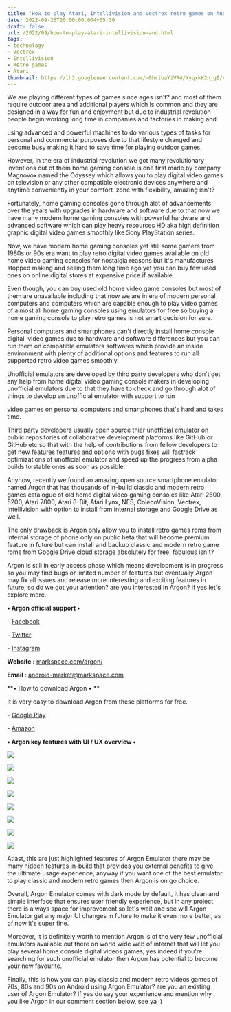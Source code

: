 ```yaml
---
title: 'How to play Atari, Intellivision and Vectrex retro games on Android.'
date: 2022-09-25T20:00:00.004+05:30
draft: false
url: /2022/09/how-to-play-atari-intellivision-and.html
tags: 
- technology
- Vectrex
- Intellivision
- Retro games
- Atari
thumbnail: https://lh3.googleusercontent.com/-0hribaYiVR4/YyqxkK2n_gI/AAAAAAAAN8c/oggLg8lSE5YIzhyRcbVFnFv-r2Q7Iq0LgCNcBGAsYHQ/s1600/1663742348828926-0.png
---
```


  

We are playing different types of games since ages isn't? and most of them require outdoor area and additional players which is common and they are designed in a way for fun and enjoyment but due to industrial revolution people begin working long time in companies and factories in making and 

using advanced and powerful machines to do various types of tasks for personal and commercial purposes due to that lifestyle changed and become busy making it hard to save time for playing outdoor games.

  

However, In the era of industrial revolution we got many revolutionary inventions out of them home gaming console is one first made by company Magnovox named the Odyssey which allows you to play digital video games on television or any other compatible electronic devices anywhere and anytime conveniently in your comfort  zone with flexibility, amazing isn't?

  

Fortunately, home gaming consoles gone through alot of advancements over the years with upgrades in hardware and software due to that now we have many modern home gaming consoles with powerful hardware and advanced software which can play heavy resources HD aka high definition graphic digital video games smoothly like Sony PlayStation series.

  

Now, we have modern home gaming consoles yet still some gamers from 1980s or 90s era want to play retro digital video games available on old home video gaming consoles for nostalgia reasons but it's manufactures stopped making and selling them long time ago yet you can buy few used ones on online digital stores at expensive price if available.

  

Even though, you can buy used old home video game consoles but most of them are unavailable including that now we are in era of modern personal computers and computers which are capable enough to play video games of almost all home gaming consoles using emulators for free so buying a home gaming console to play retro games is not smart decision for sure.

  

Personal computers and smartphones can't directly install home console digital  video games due to hardware and software differences but you can run them on compatible emulators softwares which provide an inside environment with plenty of additional options and features to run all supported retro video games smoothly.

  

Unofficial emulators are developed by third party developers who don't get any help from home digital video gaming console makers in developing unofficial emulators due to that they have to check and go through alot of things to develop an unofficial emulator with support to run

video games on personal computers and smartphones that's hard and takes time.  

  

Third party developers usually open source thier unofficial emulator on public repositories of collaborative development platforms like GitHub or GitHub etc so that with the help of contributions from fellow developers to get new features features and options with bugs fixes will fastrack optimizations of unofficial emulator and speed up the progress from alpha builds to stable ones as soon as possible.

  

Anyhow, recently we found an amazing open source smartphone emulator named Argon that has thousands of in-build classic and modern retro games catalogue of old home digital video gaming consoles like Atari 2600, 5200, Atari 7800, Atari 8-Bit, Atari Lynx, NES, ColecoVision, Vectrex, Intellivision with option to install from internal storage and Google Drive as well. 

  

The only drawback is Argon only allow you to install retro games roms from internal storage of phone only on public beta that will become premium feature in future but can install and backup classic and modern retro game roms from Google Drive cloud storage absolutely for free, fabulous isn't?  

  

Argon is still in early access phase which means development is in progress so you may find bugs or limited number of features but eventually Argon may fix all issues and release more interesting and exciting features in future, so do we got your attention? are you interested in Argon? if yes let's explore more.

  

**• Argon official support •**

\- [Facebook](https://www.facebook.com/markspaceinc/)

\- [Twitter](https://twitter.com/markspaceinc)

\- [Instagram](https://www.instagram.com/markspaceinc/)

  

**Website :** [markspace.com/argon/](http://markspace.com/argon/)

**Email :** [android-market@markspace.com](mailto:android-market@markspace.com)

**• How to download Argon • **

It is very easy to download Argon from these platforms for free.

  

\- [Google Play](https://play.google.com/store/apps/details?id=com.markspace.retro&hl=en_US&gl=US)

\- [Amazon](http://www.amazon.com/gp/mas/dl/android?p=com.markspace.retro&ref=mas_pm_Argon_(Early_Access))

**• Argon key features with UI / UX overview •**

  

 ![](https://lh3.googleusercontent.com/-a5mk1GW-ByU/YyqxjHEzRYI/AAAAAAAAN8Y/labcrce2-DAtemIPfqzOVewvXQ1aZzUhgCNcBGAsYHQ/s1600/1663742345648296-1.png) 

  

 ![](https://lh3.googleusercontent.com/-FJEHLltD2NA/YyqxiIdqVHI/AAAAAAAAN8U/DXkD3WWWqgc3AkOPXcjkVm1Va_sKcdZRgCNcBGAsYHQ/s1600/1663742339149382-2.png) 

  

 ![](https://lh3.googleusercontent.com/-NcHJgTZu-IY/Yyqxgvp9ciI/AAAAAAAAN8Q/VVlnO_VINNcM1JnDOa36U6Qy2g1tTBnBgCNcBGAsYHQ/s1600/1663742335284961-3.png) 

  

 ![](https://lh3.googleusercontent.com/-KC8r2pi1irM/YyqxfnTZHWI/AAAAAAAAN8M/Tr9UWQVtyE4tRbf1scZTSRIlJuDNx-HnwCNcBGAsYHQ/s1600/1663742329913021-4.png) 

  

 ![](https://lh3.googleusercontent.com/-c7-qIhfQ3lU/Yyqxef16sMI/AAAAAAAAN8I/VVAWY_g8gkAaroO5tJ-eCevsb618BQ7HQCNcBGAsYHQ/s1600/1663742324478197-5.png) 

  

 ![](https://lh3.googleusercontent.com/-Wry30d_JSZ0/YyqxcwQ-jxI/AAAAAAAAN8E/xkLvMIZ6c1oO_VhQMJ3VcPuRmeL_maGBwCNcBGAsYHQ/s1600/1663742320843912-6.png) 

  

 ![](https://lh3.googleusercontent.com/-6-jAn7ykAtQ/YyqxcIwmyQI/AAAAAAAAN8A/-yBLd-Tn0qc0n3ly3zMarhhfo5JImMnqwCNcBGAsYHQ/s1600/1663742313917233-7.png) 

  

 ![](https://lh3.googleusercontent.com/-pNmKi4fVXH0/YyqxaYapqvI/AAAAAAAAN78/o3oq3c7zyGkEys109LiPUeVO2D_V05FnwCNcBGAsYHQ/s1600/1663742305027194-8.png) 

  

  

Atlast, this are just highlighted features of Argon Emulator there may be many hidden features in-build that provides you external benefits to give the ultimate usage experience, anyway if you want one of the best emulator to play classic and modern retro games then Argon is on go choice.

  

Overall, Argon Emulator comes with dark mode by default, it has clean and simple interface that ensures user friendly experience, but in any project there is always space for improvement so let's wait and see will Argon Emulator get any major UI changes in future to make it even more better, as of now it's super fine.

  

Moreover, it is definitely worth to mention Argon is of the very few unofficial emulators available out there on world wide web of internet that will let you play several home console digital videos games, yes indeed if you're searching for such unofficial emulator then Argon has potential to become your new favourite.

  

Finally, this is how you can play classic and modern retro videos games of 70s, 80s and 90s on Android using Argon Emulator? are you an existing user of Argon Emulator? If yes do say your experience and mention why you like Argon in our comment section below, see ya :)